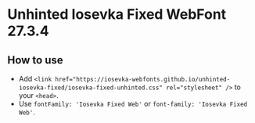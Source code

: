 # Unhinted Iosevka Fixed WebFont 27.3.4

## How to use

- Add `<link href="https://iosevka-webfonts.github.io/unhinted-iosevka-fixed/iosevka-fixed-unhinted.css" rel="stylesheet" />` to your `<head>`.
- Use `fontFamily: 'Iosevka Fixed Web'` or `font-family: 'Iosevka Fixed Web'`.
